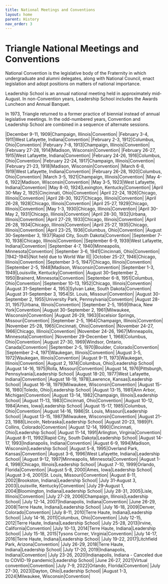 ```yaml
---
title: National Meetings and Conventions
layout: home
parent: History
nav_order: 3
---
```

# Triangle National Meetings and Conventions

National Convention is the legislative body of the Fraternity in which
undergraduate and alumni delegates, along with National Council, enact
legislation and adopt positions on matters of national importance.

Leadership School is an annual national meeting held in approximately
mid-August.  In non-Convention years, Leadership School includes the
Awards Luncheon and Annual Banquet.

In 1973, Triangle returned to a former practice of biennial instead of
annual legislative meetings.  In the odd-numbered years, Convention and
Leadership School are combined in a sequence of alternate sessions.

|December 9-11, 1909|Champaign, Illinois|Convention|
|February 3-4, 1911|West Lafayette, Indiana|Convention|
|February 2-3, 1912|Columbus, Ohio|Convention|
|February 7-8, 1913|Champaign, Illinois|Convention|
|February 27-28, 1914|Madison, Wisconsin|Convention|
|February 26-27, 1915|West Lafayette, Indiana|Convention|
|February 24-26, 1916|Columbus, Ohio|Convention|
|February 22-24, 1917|Champaign, Illinois|Convention|
|February 21-23, 1918|Madison, Wisconsin|Convention|
|March 6-8, 1919|West Lafayette, Indiana|Convention|
|February 26-28, 1920|Columbus, Ohio|Convention|
|March 3-5, 1921|Champaign, Illinois|Convention|
|May 4-6, 1922|Madison, Wisconsin|Convention|
|May 3-5, 1923|West Lafayette, Indiana|Convention|
|May 8-l0, 1924|Lexington, Kentucky|Convention|
|April 30-May 2, 1925|Cincinnati, Ohio|Convention|
|April 22-24, 1926|Chicago, Illinois|Convention|
|April 28-30, 1927|Chicago, Illinois|Convention|
|April 26-28, 1928|Chicago, Illinois|Convention|
|April 25-27, 1929|Chicago, Illinois|Convention|
|May 1-3, 1930|Chicago, Illinois|Convention|
|April 30-May 2, 1931|Chicago, Illinois|Convention|
|April 28-30, 1932|Urbana, Illinois|Convention|
|April 27-29, 1933|Chicago, Illinois|Convention|
|April 26-28, 1934|Chicago, Illinois|Convention|
|April 25-27, 1935|Chicago, Illinois|Convention|
|April 23-25, 1936|Columbus, Ohio|Convention|
|August 30-September 3, 1937|Rapid City, South Dakota|Convention|
|September 7-10, 1938|Chicago, Illinois|Convention|
|September 6-9, 1939|West Lafayette, Indiana|Convention|
|September 4-7, 1940|Minneapolis, Minnesota|Convention|
|September 3-6, 1941|Cincinnati, Ohio|Convention|
|1942-1945|Not held due to World War II||
|October 25-27, 1946|Chicago, Illinois|Convention|
|September 3-5, 1947|Chicago, Illinois|Convention|
|September 2-5, 1948|Madison, Wisconsin|Convention|
|September 1-3, 1949|Louisville, Kentucky|Convention|
|August 30-September 2, 1950|Brainerd, Minnesota|Convention|
|September 6-8, 1951|Columbus, Ohio|Convention|
|September 10-13, 1952|Chicago, Illinois|Convention|
|August 31-September 4, 1953|Sylvan Lake, South Dakota|Convention|
|August 31-September 3, 1954|St. Louis, Missouri|Convention|
|August 30-September 2, 1955|University Park, Pennsylvania|Convention|
|August 28-31, 1957|Urbana, Illinois|Convention|
|September 2-5, 1959|Ithaca, New York|Convention|
|August 30-September 2, 1961|Milwaukee, Wisconsin|Convention|
|August 26-29, 1963|Excelsior Springs, Missouri|Convention|
|September 2-5, 1964|Champaign, Illinois|Convention|
|November 25-28, 1965|Cincinnati, Ohio|Convention|
|November 24-27, 1966|Chicago, Illinois|Convention|
|November 24-26, 1967|Minneapolis, Minnesota|Convention|
|November 29-December 1, 1968|Columbus, Ohio|Convention|
|August 27-30, 1969|Windsor, Ontario, Canada|Convention|
|September 2-5, 1970|Boulder, Colorado|Convention|
|September 2-4, 1971|Waukegan, Illinois|Convention|
|August 3-5, 1972|Waukegan, Illinois|Convention|
|August 9-11, 1973|Waukegan, Illinois|Convention|
|August 2, 1974|Columbus, Ohio|Leadership School|
|August 14-16, 1975|Rolla, Missouri|Convention|
|August 14, 1976|Pittsburgh, Pennsylvania|Leadership School|
|August 18-20, 1977|West Lafayette, Indiana|Convention|
|August 18-19, 1978|Lawrence, Kansas|Leadership School|
|August 16-18, 1979|Milwaukee, Wisconsin|Convention|
|August 15-16, 1980|Toledo, Ohio|Leadership School|
|August 13-15, 1981|Ann Arbor, Michigan|Convention|
|August 13-14, 1982|Champaign, Illinois|Leadership School|
|August 11-13, 1983|Cincinnati, Ohio|Convention|
|August 10-12, 1984|Ames, Iowa|Leadership School|
|August 15-17, 1985|Columbus, Ohio|Convention|
|August 14-16, 1986|St. Louis, Missouri|Leadership School|
|August 13-15, 1987|Milwaukee, Wisconsin|Convention|
|August 21-23, 1988|Lincoln, Nebraska|Leadership School|
|August 20-23, 1989|Ft. Collins, Colorado|Convention|
|August 12-14, 1990|Cincinnati, Ohio|Leadership School|
|August 11-14, 1991|Arlington, Virginia|Convention|
|August 8-11, 1992|Rapid City, South Dakota|Leadership School|
|August 14-17, 1993|Indianapolis, Indiana|Convention|
|August 6-9, 1994|Madison, Wisconsin|Leadership School|
|August 5-8, 1995|Overland Park, Kansas|Convention|
|August 3-6, 1996|West Lafayette, Indiana|Leadership School|
|August 9-12, 1997|Minneapolis, Minnesota|Convention|
|August 1-4, 1998|Chicago, Illinois|Leadership School|
|August 7-10, 1999|Orlando, Florida|Convention|
|August 5-8, 2000|Ames, Iowa|Leadership School|
|August 3-6, 2001|St. Louis, Missouri|Convention|
|August 8-11, 2002|Brookston, Indiana|Leadership School|
|July 31-August 3, 2003|Louisville, Kentucky|Convention|
|July 29-August 1, 2004|Bloomington, Indiana|Leadership School|
|July 28-31, 2005|Lisle, Illinois|Convention|
|July 27-29, 2006|Champaign, Illinois|Leadership School|
|July 12-14, 2007|Indianapolis, Indiana|Convention|
|June 26-29, 2008|Terre Haute, Indiana|Leadership School|
|July 16-18, 2009|Denver, Colorado|Convention|
|July 8-11, 2010|Terre Haute, Indiana|Leadership School|
|July 14-16, 2011|Columbus, Ohio|Convention|
|July 12-15, 2012|Terre Haute, Indiana|Leadership School|
|July 25-28, 2013|Irvine, California|Convention|
|July 10-13, 2014|Terre Haute, Indiana|Leadership School|
|July 15-18, 2015|Tysons Corner, Virginia|Convention|
|July 14-17, 2016|Terre Haute, Indiana|Leadership School|
|July 19-22, 2017|Litchfield Park, Arizona|Convention|
|July 26-29, 2018|Terre Haute, Indiana|Leadership School|
|July 17-20, 2019|Indianapolis, Indiana|Convention|
|July 23-26, 2020|Indianapolis, Indiana - Canceled due to COVID-19 pandemic|Leadership School|
|June 26-27, 2021|Virtual convention|Convention|
|July 7-9, 2022|Orlando, Florida|Convention|
|July 27-30, 2023|Dayton, Ohio|Leadership School|
|August 1-3, 2024|Milwaukee, Wisconsin|Convention|


